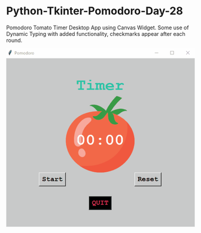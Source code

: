 # Python-Tkinter-Pomodoro-Day-28
Pomodoro Tomato Timer Desktop App using Canvas Widget. Some use of Dynamic Typing with added functionality, checkmarks appear after each round.

![grab-landing-page](https://github.com/skaftisveins/Python-Tkinter-Pomodoro-Day-28/blob/master/demo.gif)
